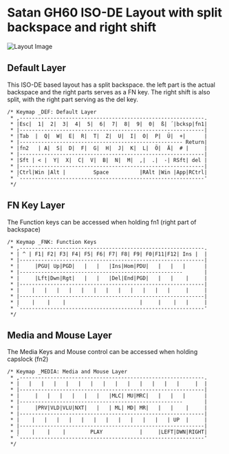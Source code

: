 # Satan GH60 ISO-DE Layout with split backspace and right shift

![Layout Image](https://i.imgur.com/a7znS69.jpg)

## Default Layer
This ISO-DE based layout has a split backspace. the left part is the actual backspace and the right parts serves as a FN key.
The right shift is also split, with the right part serving as the del key.
```
/* Keymap _DEF: Default Layer
 * ,------------------------------------------------------------.
 * |Esc|  1|  2|  3|  4|  5|  6|  7|  8|  9|  0|  ß| ´|bcksp|fn1|
 * |------------------------------------------------------------|
 * |Tab  |  Q|  W|  E|  R|  T|  Z|  U|  I|  O|  P|  Ü|  +|      |
 * |----------------------------------------------------- Return|
 * |fn2   | A|  S|  D|  F|  G|  H|  J|  K|  L|  Ö|  Ä|  # |     |
 * |------------------------------------------------------------|
 * |Sft | < |  Y|  X|  C|  V|  B|  N|  M|  ,|  .|  -| RSft| del |
 * |------------------------------------------------------------|
 * |Ctrl|Win |Alt |         Space          |RAlt |Win |App|RCtrl|
 * `------------------------------------------------------------'
 */
```


## FN Key Layer
The Function keys can be accessed when holding fn1 (right part of backspace)

```
/* Keymap _FNK: Function Keys
 * ,------------------------------------------------------------.
 * | ^ | F1| F2| F3| F4| F5| F6| F7| F8| F9| F0|F11|F12| Ins |  |
 * |------------------------------------------------------------|
 * |     |PGU| Up|PGD|   |   |   |Ins|Hom|PDU|   |   |   |      |
 * |-----------------------------------------------------       |
 * |     |Lft|Dwn|Rgt|   |   |   |Del|End|PGD|   |   |    |     |
 * |------------------------------------------------------------|
 * |    |   |   |   |   |   |   |   |   |   |   |   |     |     |
 * |------------------------------------------------------------|
 * |    |    |    |                        |     |    |   |     |
 * `------------------------------------------------------------'
 */
```

## Media and Mouse Layer
The Media Keys and Mouse control can be accessed when holding capslock (fn2)

```
/* Keymap _MEDIA: Media and Mouse Layer
 * ,------------------------------------------------------------.
 * |   |   |   |   |   |   |   |   |   |   |   |   |   |     |  |
 * |------------------------------------------------------------|
 * |     |   |   |   |   |   |   |MLC| MU|MRC|   |   |   |      |
 * |-----------------------------------------------------       |
 * |     |PRV|VLD|VLU|NXT|   |   | ML| MD| MR|   |   |    |     |
 * |------------------------------------------------------------|
 * |    |   |   |   |   |   |   |   |   |   |   |   | UP  |     |
 * |------------------------------------------------------------|
 * |    |    |    |        PLAY            |     |LEFT|DWN|RIGHT|
 * `------------------------------------------------------------'
 */
```